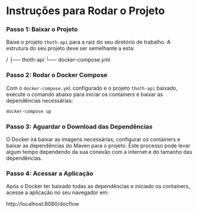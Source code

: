 # Instruções para Rodar o Projeto

### Passo 1: Baixar o Projeto

Baixe o projeto `thoth-api` para a raiz do seu diretório de trabalho. A estrutura do seu projeto deve ser semelhante a esta:

/<docflow-dev>
├── thoth-api
└── docker-compose.yml


### Passo 2: Rodar o Docker Compose

Com o `docker-compose.yml` configurado e o projeto `thoth-api` baixado, execute o comando abaixo para iniciar os containers e baixar as dependências necessárias:

```bash
docker-compose up
```

### Passo 3: Aguardar o Download das Dependências

O Docker irá baixar as imagens necessárias, configurar os containers e baixar as dependências do Maven para o projeto. Este processo pode levar algum tempo dependendo da sua conexão com a internet e do tamanho das dependências.

### Passo 4: Acessar a Aplicação

Após o Docker ter baixado todas as dependências e iniciado os containers, acesse a aplicação no seu navegador em:

http://localhost:8080/docflow
